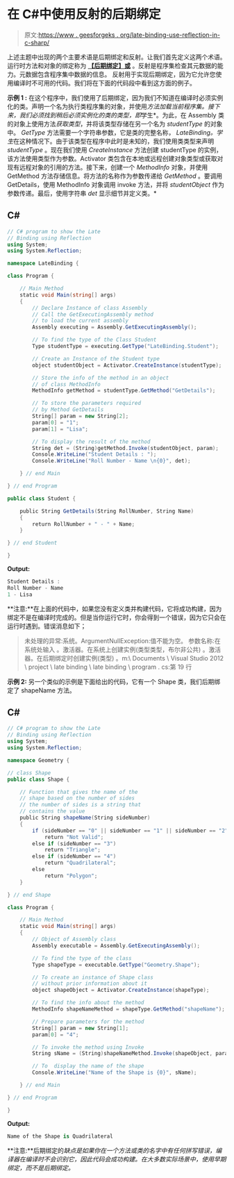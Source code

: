 # 在 C#中使用反射的后期绑定

> 原文:[https://www . geesforgeks . org/late-binding-use-reflection-in-c-sharp/](https://www.geeksforgeeks.org/late-binding-using-reflection-in-c-sharp/)

上述主题中出现的两个主要术语是后期绑定和反射。让我们首先定义这两个术语。运行时方法和对象的绑定称为 [**【后期绑定】或**](https://www.geeksforgeeks.org/early-and-late-binding-in-c-sharp/) 。反射是程序集检查其元数据的能力。元数据包含程序集中数据的信息。
反射用于实现后期绑定，因为它允许您使用编译时不可用的代码。我们将在下面的代码段中看到这方面的例子。

**示例 1 :** 在这个程序中，我们使用了后期绑定，因为我们不知道在编译时必须实例化的类。声明一个名为执行类程序集的对象，并使用*方法加载当前程序集。接下来，我们必须找到稍后必须实例化的类的类型，即*学生*。为此，在 Assembly 类的对象上使用方法*获取类型*，并将该类型存储在另一个名为 *studentType* 的对象中。 *GetType* 方法需要一个字符串参数，它是类的完整名称， *LateBinding。学生*在这种情况下。由于该类型在程序中此时是未知的，我们使用类类型来声明 *studentType* 。现在我们使用 *CreateInstance* 方法创建 studentType 的实例，该方法使用类型作为参数。Activator 类包含在本地或远程创建对象类型或获取对现有远程对象的引用的方法。接下来，创建一个 *MethodInfo* 对象，并使用 GetMethod 方法存储信息。将方法的名称作为参数传递给 *GetMethod* 。要调用 GetDetails，使用 MethodInfo 对象调用 invoke 方法，并将 *studentObject* 作为参数传递。最后，使用字符串 *det* 显示细节并定义类。*

## C#

```cs
// C# program to show the Late
// Binding using Reflection
using System;
using System.Reflection;

namespace LateBinding {

class Program {

    // Main Method
    static void Main(string[] args)
    {
        // Declare Instance of class Assembly
        // Call the GetExecutingAssembly method
        // to load the current assembly
        Assembly executing = Assembly.GetExecutingAssembly();

        // To find the type of the Class Student
        Type studentType = executing.GetType("LateBinding.Student");

        // Create an Instance of the Student type
        object studentObject = Activator.CreateInstance(studentType);

        // Store the info of the method in an object
        // of class MethodInfo
        MethodInfo getMethod = studentType.GetMethod("GetDetails");

        // To store the parameters required
        // by Method GetDetails
        String[] param = new String[2];
        param[0] = "1";
        param[1] = "Lisa";

        // To display the result of the method
        String det = (String)getMethod.Invoke(studentObject, param);
        Console.WriteLine("Student Details : ");
        Console.WriteLine("Roll Number - Name \n{0}", det);

    } // end Main

} // end Program

public class Student {

    public String GetDetails(String RollNumber, String Name)
    {
        return RollNumber + " - " + Name;
    }

} // end Student

}
```

**Output:** 

```cs
Student Details : 
Roll Number - Name 
1 - Lisa
```

**注意:**在上面的代码中，如果您没有定义类并构建代码，它将成功构建，因为绑定不是在编译时完成的。但是当你运行它时，你会得到一个错误，因为它只会在运行时遇到。错误消息如下；

> 未处理的异常:系统。ArgumentNullException:值不能为空。
> 参数名称:在系统处输入
> 。激活器。在系统上创建实例(类型类型，布尔非公共)
> 。激活器。在后期绑定时创建实例(类型)
> 。m:\ Documents \ Visual Studio 2012 \ project \ late binding \ late binding \ program . cs:第 19 行

**示例 2:** 另一个类似的示例是下面给出的代码，它有一个 Shape 类，我们后期绑定了 shapeName 方法。

## C#

```cs
// C# program to show the Late
// Binding using Reflection
using System;
using System.Reflection;

namespace Geometry {

// class Shape
public class Shape {

    // Function that gives the name of the
    // shape based on the number of sides
    // the number of sides is a string that
    // contains the value
    public String shapeName(String sideNumber)
    {
        if (sideNumber == "0" || sideNumber == "1" || sideNumber == "2")
            return "Not Valid";
        else if (sideNumber == "3")
            return "Triangle";
        else if (sideNumber == "4")
            return "Quadrilateral";
        else
            return "Polygon";
    }

} // end Shape

class Program {

    // Main Method
    static void Main(string[] args)
    {
        // Object of Assembly class
        Assembly executable = Assembly.GetExecutingAssembly();

        // To find the type of the class
        Type shapeType = executable.GetType("Geometry.Shape");

        // To create an instance of Shape class
        // without prior information about it
        object shapeObject = Activator.CreateInstance(shapeType);

        // To find the info about the method
        MethodInfo shapeNameMethod = shapeType.GetMethod("shapeName");

        // Prepare parameters for the method
        String[] param = new String[1];
        param[0] = "4";

        // To invoke the method using Invoke
        String sName = (String)shapeNameMethod.Invoke(shapeObject, param);

        // To  display the name of the shape
        Console.WriteLine("Name of the Shape is {0}", sName);

    } // end Main

} // end Program

}
```

**Output:** 

```cs
Name of the Shape is Quadrilateral
```

**注意:**后期绑定的*缺点是如果你在一个方法或类的名字中有任何拼写错误，编译器在编译时不会识别它，因此代码会成功构建。在大多数实际场景中，使用早期绑定，而不是后期绑定。*
